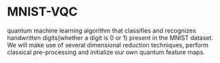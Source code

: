 # MNIST-VQC
quantum machine learning algorithm that classifies and recognizes handwritten digits(whether a digit is 0 or 1) present in the MNIST dataset. We will make use of several dimensional reduction techniques, perform classical pre-processing and initialize our own quantum feature maps.
